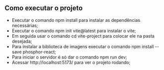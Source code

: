 ## Como executar o projeto
- Executar o comando npm install para instalar as dependências necessárias;
- Executar o comando npm init vite@latest para instalar o vite;
- Em seguida usar o comando  cd vite-project para colocar ele na pasta desejada;
- Para instalar a biblioteca de imagens executar o comando npm install --save phosphor-react;
- Para iniciar o servidor é só dar o comando npm run dev;
- Acessar http://localhost:5173/ para ver o projeto rodando;


